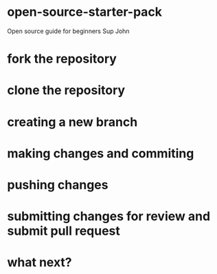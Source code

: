 # open-source-starter-pack
Open source guide for beginners
Sup John

# fork the repository

# clone the repository

# creating a new branch

# making changes and commiting

# pushing changes

# submitting changes for review and submit pull request

# what next?
